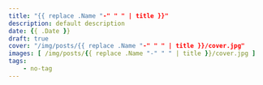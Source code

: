 ```yaml
---
title: "{{ replace .Name "-" " " | title }}"
description: default description
date: {{ .Date }}
draft: true
cover: "/img/posts/{{ replace .Name "-" " " | title }}/cover.jpg"
images: [ /img/posts/{{ replace .Name "-" " " | title }}/cover.jpg ]
tags:
    - no-tag
---
```


